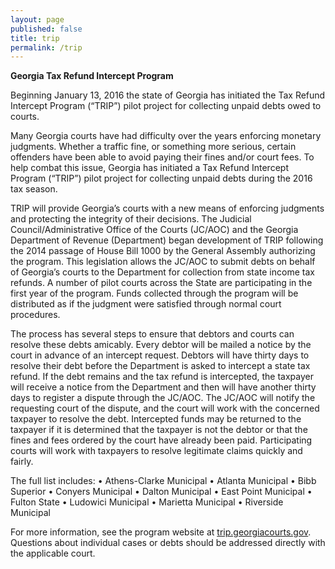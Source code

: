 ```yaml
---
layout: page
published: false
title: trip
permalink: /trip
---
```




**Georgia Tax Refund Intercept Program**

Beginning January 13, 2016 the state of Georgia has initiated the Tax Refund Intercept Program (“TRIP”) pilot project for collecting unpaid debts owed to courts. 

Many Georgia courts have had difficulty over the years enforcing monetary judgments.  Whether a traffic fine, or something more serious, certain offenders have been able to avoid paying their fines and/or court fees. To help combat this issue, Georgia has initiated a Tax Refund Intercept Program (“TRIP”) pilot project for collecting unpaid debts during the 2016 tax season. 
 
TRIP will provide Georgia’s courts with a new means of enforcing judgments and protecting the integrity of their decisions.  The Judicial Council/Administrative Office of the Courts (JC/AOC) and the Georgia Department of Revenue (Department) began development of TRIP following the 2014 passage of House Bill 1000 by the General Assembly authorizing the program.  This legislation allows the JC/AOC to submit debts on behalf of Georgia’s courts to the Department for collection from state income tax refunds.  A number of pilot courts across the State are participating in the first year of the program.  Funds collected through the program will be distributed as if the judgment were satisfied through normal court procedures.
 
The process has several steps to ensure that debtors and courts can resolve these debts amicably.  Every debtor will be mailed a notice by the court in advance of an intercept request.  Debtors will have thirty days to resolve their debt before the Department is asked to intercept a state tax refund.  If the debt remains and the tax refund is intercepted, the taxpayer will receive a notice from the Department and then will have another thirty days to register a dispute through the JC/AOC.  The JC/AOC will notify the requesting court of the dispute, and the court will work with the concerned taxpayer to resolve the debt.  Intercepted funds may be returned to the taxpayer if it is determined that the taxpayer is not the debtor or that the fines and fees ordered by the court have already been paid.  Participating courts will work with taxpayers to resolve legitimate claims quickly and fairly.

The full list includes:
•	Athens-Clarke Municipal
•	Atlanta Municipal
•	Bibb Superior
•	Conyers Municipal
•	Dalton Municipal 
•	East Point Municipal
•	Fulton State
•	Ludowici Municipal
•	Marietta Municipal
•	Riverside Municipal

For more information, see the program website at [trip.georgiacourts.gov](trip.georgiacourts.gov).  Questions about individual cases or debts should be addressed directly with the applicable court.
